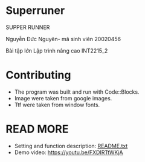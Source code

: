 # Superruner
SUPPER RUNNER

Nguyễn Đức Nguyên- mã sinh viên 20020456

Bài tập lớn Lập trình nâng cao INT2215_2 

# Contributing
- The program was built and run with Code::Blocks.
- Image were taken from google images.
- Ttf were taken from window fonts.
# READ MORE
- Setting and function description: [README.txt](https://github.com/nguyennguyen1234/Superruner/tree/main/Scrolling%20background#readme)
- Demo video: https://youtu.be/FXDIRTtWKjA

